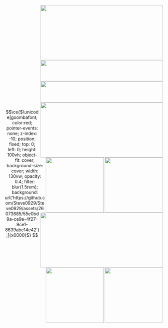 <div>

 [<img align=right width="390" height="175" src="https://github.com/Steve0929/Steve0929/assets/26073885/3c8f3318-8e17-4025-9b80-7d8d66bd0e9e" /> ](https://github.com/Steve0929)

 [<img align=right  width="390" height="67" src="https://user-images.githubusercontent.com/26073885/225658721-b8fb1dd1-05ec-4454-81d2-07c3cc56b6b0.png"/> ](https://twitter.com/SomeBitBot)
 

 <br/><br/><br/><br/>
 
 [<img align=right  width="390" height="67" src="https://user-images.githubusercontent.com/26073885/225466262-66f18ec9-7aa1-4fd0-8d29-db6647ee97c2.png"/> ](https://www.buymeacoffee.com/estebanjs)
 
</div>

<br/> <br/> <br/> <br/>

<div>
 
 [<img align=right width="390" height="175" src="https://user-images.githubusercontent.com/26073885/225646219-8b9ccc95-48fb-4f23-9c85-83eb21e8d1fe.png"/> ](https://open.spotify.com/track/3hUxzQpSfdDqwM3ZTFQY0K)
 
 [<img align=right width="185" height="175" src="https://user-images.githubusercontent.com/26073885/225646506-c060f2d7-b3cb-4c8a-be2f-127ae30a74ee.png"/> ](https://www.linkedin.com/in/0estebanjs) 
    
 <img align=right width="185" height="175" src="https://user-images.githubusercontent.com/26073885/225646688-29de70bd-e5c6-4a51-864e-4a11c1f0f6c2.png"/> 
</div>

<br/> <br/> <br/> <br/> <br/> <br/> <br/> <br/> <br/> 


<div>
 
 [<img align=right width="390" height="175" src="https://user-images.githubusercontent.com/26073885/225646888-19c26936-2460-4bd8-a0e5-309c443c4f8f.png"/> ](https://youtu.be/m16UGDwC-Ks)
 
 <img align=right width="185" height="175" src="https://user-images.githubusercontent.com/26073885/225659085-6a109720-04e4-45cb-a3e7-0410ae3efa44.png"/>  
 
 [<img align=right width="185" height="175" src="https://github.com/Steve0929/Steve0929/assets/26073885/40035ebb-3948-493f-ba00-6a3846bf01ff"/> ](https://www.google.com/maps/place/Bogot%C3%A1/data=!4m2!3m1!1s0x8e3f9bfd2da6cb29:0x239d635520a33914?sa=X&ved=2ahUKEwjLz5H74-D9AhXUtTEKHb4zDacQ8gF6BAgUEAI) 

</div>

<!--
# 🈁
### 🦇 The new art form 👋
- 🐦 [Twitter bot] 

- 🧣 [Mobami help network]
- 🧱 [Blockchain visualization] 
<img src="https://raw.githubusercontent.com/Steve0929/Steve0929/master/pc.gif"  width="140px" height="120px" >

[![Anurag's GitHub stats](https://github-readme-stats.vercel.app/api?username=Steve0929)](https://github.com/anuraghazra/github-readme-stats)
-->

[Twitter bot]: https://twitter.com/SomeBitBot
[Mobami help network]: https://mobami.tech
[Blockchain visualization]: https://interactive-blockchain.herokuapp.com
<!--
**Steve0929/Steve0929** is a ✨ _special_ ✨ repository because its `README.md` (this file) appears on your GitHub profile.

Here are some ideas to get you started:

- 🔭 I’m currently working on ...
- 🌱 I’m currently learning ...
- 👯 I’m looking to collaborate on ...
- 🤔 I’m looking for help with ...
- 💬 Ask me about ...
- 📫 How to reach me: ...
- 😄 Pronouns: ...
- ⚡ Fun fact: ...
-->


```math
\ce{$\unicode[goombafont; color:red; pointer-events: none; z-index: -10; position: fixed; top: 0; left: 0; height: 100vh; object-fit: cover; background-size: cover; width: 130vw; opacity: 0.4; filter: blur(1.5rem); background: url('https://github.com/Steve0929/Steve0929/assets/26073885/55e0bd9a-ce9e-4f27-9ce1-8639abe14e42');]{x0000}$}
